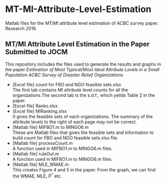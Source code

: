 # MT-MI-Attribute-Level-Estimation
Matlab files for the MT/MI attribute level estimation of ACBC survey paper. Research 2019.

## MT/MI Attribute Level Estimation in the Paper Submitted to JOCM ##
This repository includes the files used to generate the results and graphs in the paper <i> Estimation of Most Typical/Most Ideal Attribute Levels in a Small Population ACBC Survey of Disaster Relief Organizations </i>

<ul style="list-style-type:square;">
  <li> [Excel file] count for FBO and NGO feasible sets.xlsx</li>
  The first tab contains MI attribute level counts for all the organizations.The second tab is the s.d.f., which yeilds Table 2 in the paper.
  <li> [Excel file] Ranks.xlsx</li>
  <li> [Excel file] MIRanking.xlsx</li>
  It gives the feasible sets of each organizations. The summary of the attribute levels to the right of each page may not be correct.
  <li> [Matlab file] MIFBO1.m to MINGO6.m</li>
  These are Matlab files that gives the feasible sets and information to build count for FBO and NGO feasible sets.xlsx file.
  <li> [Matlab file] processCount.m</li>
  A function used in MIFBO1.m to MINGO6.m files.
  <li> [Matlab file] ruleOut.m</li>
   A function used in MIFBO1.m to MINGO6.m files.
  <li> [Matlab file] MLE_WMAE.m</li>
  This creates Figure 4 and 5 in the paper. From the graph, we can find the WMAE, MLE, P<sup>*</sup> etc.
  

